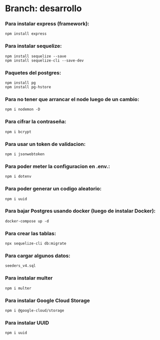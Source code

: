 # Branch: desarrollo


### Para instalar express (framework):
```shell
npm install express
```
### Para instalar sequelize:
```shell
npm install sequelize --save
npm install sequelize-cli --save-dev
```
### Paquetes del postgres:
```shell
npm install pg
npm install pg-hstore
```
### Para no tener que arrancar el node luego de un cambio:
```shell
npm i nodemon -D
```
### Para cifrar la contraseña:
```shell
npm i bcrypt
```
### Para usar un token de validacion:
```shell
npm i jsonwebtoken
```
### Para poder meter la configuracion en .env.:
```shell
npm i dotenv
```
### Para poder generar un codigo aleatorio:
```shell
npm i uuid
```
### Para bajar Postgres usando docker (luego de instalar Docker):
```shell
docker-compose up -d
```
### Para crear las tablas:
```shell
npx sequelize-cli db:migrate
```
### Para cargar algunos datos:
```shell
seeders_v4.sql
```
### Para instalar multer
```shell
npm i multer
```
### Para instalar Google Cloud Storage
```shell
npm i @google-cloud/storage
```
### Para instalar UUID
```shell
npm i uuid
```
